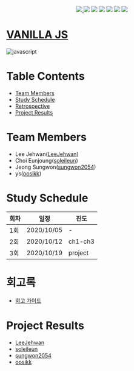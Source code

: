<p align="center"> 
    <a href="https://circleci.com/gh/Alpha-ka-JS/Vanilla-JS/tree/main">
        <img src="https://circleci.com/gh/Alpha-ka-JS/Vanilla-JS/tree/main.svg?style=svg">
    <a href="https://github.com/Alpha-ka-JS/Vanilla-JS/graphs/contributors" alt="Contributors">
        <img src="https://img.shields.io/github/contributors/Alpha-ka-js/Vanilla-JS?&color=brightgreen" /></a>
    <a href="#" alt="Languages">
        <img src="https://img.shields.io/github/languages/count/Alpha-ka-JS/Vanilla-JS?&color=brightgreen" /></a>
    <a href="#" alt="TopLanguages">
        <img src="https://img.shields.io/github/languages/top/Alpha-ka-JS/Vanilla-JS?&color=brightgreen" /></a>
    <a href="#">
        <img src="https://img.shields.io/github/repo-size/Alpha-ka-JS/Vanilla-JS" /></a>
    <a href="https://github.com/Alpha-ka-JS/Vanilla-JS/pulse">
        <img src="https://img.shields.io/github/commit-activity/m/Alpha-ka-JS/Vanilla-JS"></a>
    <a href="#">
        <img src="https://img.shields.io/github/last-commit/Alpha-ka-JS/Vanilla-JS"></a>
</p>

# [VANILLA JS](https://alpha-ka-js.github.io/Vanilla-JS/)
![javascript](https://upload.wikimedia.org/wikipedia/commons/thumb/9/99/Unofficial_JavaScript_logo_2.svg/280px-Unofficial_JavaScript_logo_2.svg.png)

# Table Contents
* [Team Members](#team-members)
* [Study Schedule](#study-schedule)
* [Retrospective](#retrospective)
* [Project Results](#project-result) 

# <a name="team-members"></a>Team Members
* Lee Jehwan([LeeJehwan](https://github.com/LeeJehwan))
* Choi Eunjoung([soleileun](https://github.com/soleileun))
* Jeong Sungwon([sungwon2054](https://github.com/sungwon2054))
* ys([oosikk](https://github.com/oosikk))

# <a name="study-schedule"></a>Study Schedule

회차 | 일정 | 진도
------|------|-----
1회|2020/10/05|-
2회|2020/10/12|ch1-ch3
3회|2020/10/19|project

# <a name="retrospective"></a>회고록
* [회고 가이드](https://alpha-ka-js.github.io/Vanilla-JS/Retrospective/)

# <a name="project-result"></a>Project Results
* [LeeJehwan](https://alpha-ka-js.github.io/Vanilla-JS/LeeJehwan/chrome/clone-project)
* [soleileun](https://alpha-ka-js.github.io/Vanilla-JS/ChoiEunjoung/chrome/clone-project)
* [sungwon2054](https://alpha-ka-js.github.io/Vanilla-JS/JeongSungWon/chrome/clone-project)
* [oosikk](https://alpha-ka-js.github.io/Vanilla-JS/ys/chrome/clone-project)

